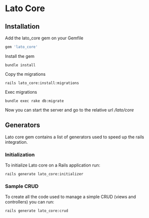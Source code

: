 # Lato Core

## Installation

Add the lato_core gem on your Gemfile

```ruby
gem 'lato_core'
```

Install the gem

```console
bundle install
```

Copy the migrations

```console
rails lato_core:install:migrations
```

Exec migrations

```console
bundle exec rake db:migrate
```

Now you can start the server and go to the relative url */lato/core*

## Generators

Lato core gem contains a list of generators used to speed up the rails integration.

### Initialization

To initialize Lato core on a Rails application run:

```console
rails generate lato_core:initializer
```

### Sample CRUD

To create all the code used to manage a simple CRUD (views and controllers) you can run:

```console
rails generate lato_core:crud
```